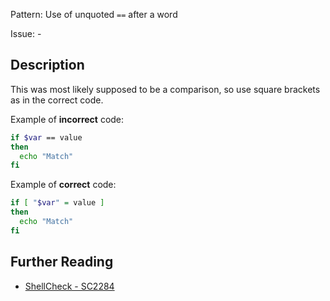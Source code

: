 Pattern: Use of unquoted `==` after a word

Issue: -

## Description

This was most likely supposed to be a comparison, so use square brackets as in the correct code.

Example of **incorrect** code:

```sh
if $var == value
then
  echo "Match"
fi
```

Example of **correct** code:

```sh
if [ "$var" = value ]
then
  echo "Match"
fi
```

## Further Reading

* [ShellCheck - SC2284](https://github.com/koalaman/shellcheck/wiki/SC2284)
